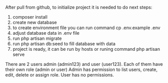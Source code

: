 After pull from github, to initialize project it is needed to do next steps:

1. composer install
2. create new database
3. to create environment file you can run command cp .env.example .env 
4. adjust database data in .env file
5. run php artisan migrate
6. run php artisan db:seed to fill database with data
7. project is ready, it can be run by hosts or runing command php artisan serve

There are 2 users admin (admin123) and user (user123). Each of them have their own role
(admin or user)
Admin has permission to list users, create, edit, delete or assign role.
User has no permissions.